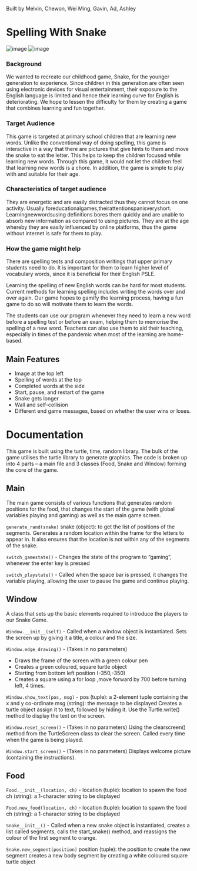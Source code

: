 Built by Melvin, Chewon, Wei Ming, Gavin, Ad, Ashley

# Spelling With Snake
![image](https://user-images.githubusercontent.com/63138233/179952527-40764881-31e0-4af4-9ba8-38cdf929d0e9.png)
![image](https://user-images.githubusercontent.com/63138233/179952710-2a08e9cd-5798-40c9-aa41-64beac4e97e1.png)

### Background
We wanted to recreate our childhood game, Snake, for the younger generation to experience. Since children in this generation are often seen using electronic devices for visual entertainment, their exposure to the English language is limited and hence their learning curve for English is deteriorating. We hope to lessen the difficulty for them by creating a game that combines learning and fun together.

### Target Audience
This game is targeted at primary school children that are learning new words. Unlike the conventional way of doing spelling, this game is interactive in a way that there are pictures that give hints to them and move the snake to eat the letter. This helps to keep the children focused while learning new words. Through this game, it would not let the children feel that learning new words is a chore. In addition, the game is simple to play with and suitable for their age.

### Characteristics of target audience
They are energetic and are easily distracted thus they cannot focus on one activity. Usually foreducationalgames,theirattentionspanisveryshort. Learningnewwordsusing definitions bores them quickly and are unable to absorb new information as compared to using pictures. They are at the age whereby they are easily influenced by online platforms, thus the game without internet is safe for them to play.

### How the game might help
There are spelling tests and composition writings that upper primary students need to do. It is important for them to learn higher level of vocabulary words, since it is beneficial for their English PSLE.

Learning the spelling of new English words can be hard for most students. Current methods for learning spelling includes writing the words over and over again. Our game hopes to gamify the learning process, having a fun game to do so will motivate them to learn the words.

The students can use our program whenever they need to learn a new word before a spelling test or before an exam, helping them to memorise the spelling of a new word. Teachers can also use them to aid their teaching, especially in times of the pandemic when most of the learning are home-based.

## Main Features
- Image at the top left
- Spelling of words at the top
- Completed words at the side
- Start, pause, and restart of the game
- Snake gets longer
- Wall and self-collision
- Different end game messages, based on whether the user wins or loses.

# Documentation
This game is built using the turtle, time, random library. The bulk of the game utilises the turtle library to generate graphics.
The code is broken up into 4 parts – a main file and 3 classes (Food, Snake and Window) forming the core of the game.

## Main
The main game consists of various functions that generates random positions for the food, that changes the start of the game (with global variables playing and gaming) as well as the main game screen.

`generate_rand(snake)`
snake (object): to get the list of positions of the segments. 
Generates a random location within the frame for the letters to appear in. It also ensures that the location is not within any of the segments of the snake.


`switch_gamestate()` - 
Changes the state of the program to “gaming”, whenever the enter key is pressed

`switch_playstate()` - 
Called when the space bar is pressed, it changes the variable playing, allowing the user to pause the game and continue playing.

## Window
A class that sets up the basic elements required to introduce the players to our Snake Game.

`Window.__init__(self)` - 
Called when a window object is instantiated. Sets the screen up by giving it a title, a colour and the size.

`Window.edge_drawing()` -
(Takes in no parameters)
- Draws the frame of the screen with a green colour pen
- Creates a green coloured, square turtle object
- Starting from bottom left position (-350,-350)
- Creates a square using a for loop ,move forward by 700 before turning left, 4 times.

`Window.show_text(pos, msg)` -
pos (tuple): a 2-element tuple containing the x and y co-ordinate msg (string): the message to be displayed
Creates a turtle object assign it to text, followed by hiding it. Use the Turtle.write() method to display the text on the screen.

`Window.reset_screen()` - 
(Takes in no parameters)
Using the clearscreen() method from the TurtleScreen class to clear the screen. Called every time when the game is being played.

`Window.start_screen()` - 
(Takes in no parameters)
Displays welcome picture (containing the instructions).


## Food

`Food.__init__(location, ch)` - 
location (tuple): location to spawn the food
ch (string): a 1-character string to be displayed

`Food.new_food(location, ch)` - location (tuple): location to spawn the food
ch (string): a 1-character string to be displayed

`Snake__init__()` - 
Called when a new snake object is instantiated, creates a list called segments, calls the start_snake() method, and reassigns the colour of the first segment to orange.

`Snake.new_segment(position)`
position (tuple): the position to create the new segment
creates a new body segment by creating a white coloured square turtle object
